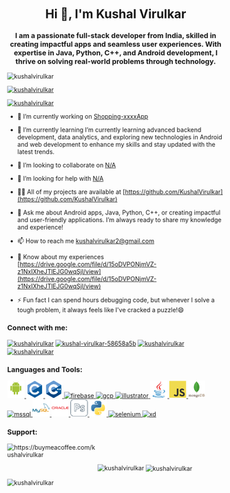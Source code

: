 <h1 align="center">Hi 👋, I'm Kushal Virulkar</h1>
<h3 align="center">I am a passionate full-stack developer from India, skilled in creating impactful apps and seamless user experiences. With expertise in Java, Python, C++, and Android development, I thrive on solving real-world problems through technology.</h3>

<p align="left"> <img src="https://komarev.com/ghpvc/?username=kushalvirulkar&label=Profile%20views&color=0e75b6&style=flat" alt="kushalvirulkar" /> </p>

<p align="left"> <a href="https://github.com/ryo-ma/github-profile-trophy"><img src="https://github-profile-trophy.vercel.app/?username=kushalvirulkar" alt="kushalvirulkar" /></a> </p>

<p align="left"> <a href="https://twitter.com/kushalvirulkar" target="blank"><img src="https://img.shields.io/twitter/follow/kushalvirulkar?logo=twitter&style=for-the-badge" alt="kushalvirulkar" /></a> </p>

- 🔭 I’m currently working on [Shopping-xxxxApp](https://play.google.com/apps/internaltest/4700361892184356792)

- 🌱 I’m currently learning I’m currently learning advanced backend development, data analytics, and exploring new technologies in Android and web development to enhance my skills and stay updated with the latest trends.

- 👯 I’m looking to collaborate on [N/A](N/A)

- 🤝 I’m looking for help with [N/A](N/A)

- 👨‍💻 All of my projects are available at [https://github.com/KushalVirulkar](https://github.com/KushalVirulkar)

- 💬 Ask me about Android apps, Java, Python, C++, or creating impactful and user-friendly applications. I’m always ready to share my knowledge and experience!

- 📫 How to reach me kushalvirulkar2@gmail.com

- 📄 Know about my experiences [https://drive.google.com/file/d/15oDVPONjmVZ-z1NxIXheJTlEJG0wqSjl/view](https://drive.google.com/file/d/15oDVPONjmVZ-z1NxIXheJTlEJG0wqSjl/view)

- ⚡ Fun fact I can spend hours debugging code, but whenever I solve a tough problem, it always feels like I've cracked a puzzle!😄

<h3 align="left">Connect with me:</h3>
<p align="left">
<a href="https://twitter.com/kushalvirulkar" target="blank"><img align="center" src="https://raw.githubusercontent.com/rahuldkjain/github-profile-readme-generator/master/src/images/icons/Social/twitter.svg" alt="kushalvirulkar" height="30" width="40" /></a>
<a href="https://linkedin.com/in/kushal-virulkar-58658a5b" target="blank"><img align="center" src="https://raw.githubusercontent.com/rahuldkjain/github-profile-readme-generator/master/src/images/icons/Social/linked-in-alt.svg" alt="kushal-virulkar-58658a5b" height="30" width="40" /></a>
<a href="https://fb.com/kushalvirulkar" target="blank"><img align="center" src="https://raw.githubusercontent.com/rahuldkjain/github-profile-readme-generator/master/src/images/icons/Social/facebook.svg" alt="kushalvirulkar" height="30" width="40" /></a>
<a href="https://instagram.com/kushalvirulkar" target="blank"><img align="center" src="https://raw.githubusercontent.com/rahuldkjain/github-profile-readme-generator/master/src/images/icons/Social/instagram.svg" alt="kushalvirulkar" height="30" width="40" /></a>
</p>

<h3 align="left">Languages and Tools:</h3>
<p align="left"> <a href="https://developer.android.com" target="_blank" rel="noreferrer"> <img src="https://raw.githubusercontent.com/devicons/devicon/master/icons/android/android-original-wordmark.svg" alt="android" width="40" height="40"/> </a> <a href="https://www.cprogramming.com/" target="_blank" rel="noreferrer"> <img src="https://raw.githubusercontent.com/devicons/devicon/master/icons/c/c-original.svg" alt="c" width="40" height="40"/> </a> <a href="https://www.w3schools.com/cpp/" target="_blank" rel="noreferrer"> <img src="https://raw.githubusercontent.com/devicons/devicon/master/icons/cplusplus/cplusplus-original.svg" alt="cplusplus" width="40" height="40"/> </a> <a href="https://firebase.google.com/" target="_blank" rel="noreferrer"> <img src="https://www.vectorlogo.zone/logos/firebase/firebase-icon.svg" alt="firebase" width="40" height="40"/> </a> <a href="https://cloud.google.com" target="_blank" rel="noreferrer"> <img src="https://www.vectorlogo.zone/logos/google_cloud/google_cloud-icon.svg" alt="gcp" width="40" height="40"/> </a> <a href="https://www.adobe.com/in/products/illustrator.html" target="_blank" rel="noreferrer"> <img src="https://www.vectorlogo.zone/logos/adobe_illustrator/adobe_illustrator-icon.svg" alt="illustrator" width="40" height="40"/> </a> <a href="https://www.java.com" target="_blank" rel="noreferrer"> <img src="https://raw.githubusercontent.com/devicons/devicon/master/icons/java/java-original.svg" alt="java" width="40" height="40"/> </a> <a href="https://developer.mozilla.org/en-US/docs/Web/JavaScript" target="_blank" rel="noreferrer"> <img src="https://raw.githubusercontent.com/devicons/devicon/master/icons/javascript/javascript-original.svg" alt="javascript" width="40" height="40"/> </a> <a href="https://www.mongodb.com/" target="_blank" rel="noreferrer"> <img src="https://raw.githubusercontent.com/devicons/devicon/master/icons/mongodb/mongodb-original-wordmark.svg" alt="mongodb" width="40" height="40"/> </a> <a href="https://www.microsoft.com/en-us/sql-server" target="_blank" rel="noreferrer"> <img src="https://www.svgrepo.com/show/303229/microsoft-sql-server-logo.svg" alt="mssql" width="40" height="40"/> </a> <a href="https://www.mysql.com/" target="_blank" rel="noreferrer"> <img src="https://raw.githubusercontent.com/devicons/devicon/master/icons/mysql/mysql-original-wordmark.svg" alt="mysql" width="40" height="40"/> </a> <a href="https://www.oracle.com/" target="_blank" rel="noreferrer"> <img src="https://raw.githubusercontent.com/devicons/devicon/master/icons/oracle/oracle-original.svg" alt="oracle" width="40" height="40"/> </a> <a href="https://www.photoshop.com/en" target="_blank" rel="noreferrer"> <img src="https://raw.githubusercontent.com/devicons/devicon/master/icons/photoshop/photoshop-line.svg" alt="photoshop" width="40" height="40"/> </a> <a href="https://www.python.org" target="_blank" rel="noreferrer"> <img src="https://raw.githubusercontent.com/devicons/devicon/master/icons/python/python-original.svg" alt="python" width="40" height="40"/> </a> <a href="https://www.selenium.dev" target="_blank" rel="noreferrer"> <img src="https://raw.githubusercontent.com/detain/svg-logos/780f25886640cef088af994181646db2f6b1a3f8/svg/selenium-logo.svg" alt="selenium" width="40" height="40"/> </a> <a href="https://www.adobe.com/products/xd.html" target="_blank" rel="noreferrer"> <img src="https://cdn.worldvectorlogo.com/logos/adobe-xd.svg" alt="xd" width="40" height="40"/> </a> </p>

<h3 align="left">Support:</h3>
<p><a href="https://buymeacoffee.com/kushalvirulkar"> <img align="left" src="https://cdn.buymeacoffee.com/buttons/v2/default-yellow.png" height="50" width="210" alt="https://buymeacoffee.com/kushalvirulkar" /></a></p><br><br>

<p><img align="left" src="https://github-readme-stats.vercel.app/api/top-langs?username=kushalvirulkar&show_icons=true&locale=en&layout=compact" alt="kushalvirulkar" /></p>

<p>&nbsp;<img align="center" src="https://github-readme-stats.vercel.app/api?username=kushalvirulkar&show_icons=true&locale=en" alt="kushalvirulkar" /></p>

<p><img align="center" src="https://github-readme-streak-stats.herokuapp.com/?user=kushalvirulkar&" alt="kushalvirulkar" /></p>
